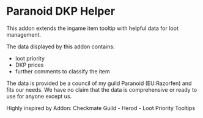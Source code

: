 # Paranoid DKP Helper

This addon extends the ingame item tooltip with helpful data for loot management.

The data displayed by this addon contains:
* loot priority
* DKP prices
* further comments to classify the item

The data is provided be a council of my guild Paranoid (EU:Razorfen) and fits our needs.
We have no claim that the data is comprehensive or ready to use for anyone except us.

Highly inspired by Addon: Checkmate Guild - Herod - Loot Priority Tooltips
